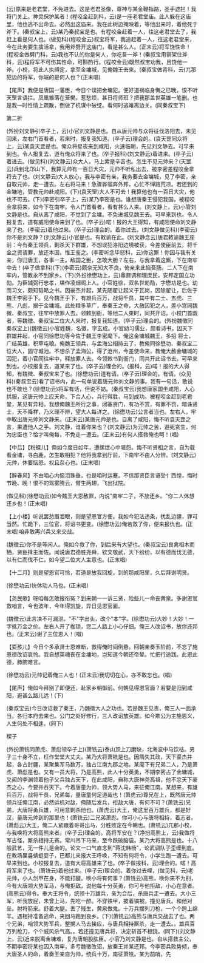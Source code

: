 <!-- { "loadSidebar": true } -->
(云)原来是老君堂，不免进去。这是老君圣像，尊神与某金鞭指路，圣手遮拦！我将门关上。神灵保护某者！(程咬金赶到科，云)是一座老君堂庙。此人躲在这庙里，他也逃不出命去。必然出这庙来。我在此树边掩映着，等他出来时，着他死于斧下。(秦叔宝上，云)某乃秦叔宝是也。有程咬金赶着一人，往这老君堂去了，我赶上看是何人也。(做见科)(程咬金云)叔宝将军，我追赶着一人，往这老君堂来，今在此务要生擒活拿，我用斧劈开这庙门，看是甚么人。(正末云)将军饶性命！(程咬金做劈门科，云)我也不认的你是何人，你吃吾一斧！(秦叔宝用锏架住斧科，云)程将军不可伤其性命，可斟酌行。(程咬金云)既然叔宝劝我，且饶他一斧。小校，将此人执缚定，拿至金墉城，见俺魏王去来。(秦叔宝做背科，云)兀那犯边的将军，你端的是何人也？(正末唱)

【尾声】我便是唐国一藩臣，今日个误把金墉犯。便好道祸临身悔之已晚，恨不听天罡言语拦。凤凰雏落在笼樊。惹愁烦，甚日将师班？把我那盖世英雄一笔删。也是我一时性情上疏散，倒做了机谋中破绽。看何时逃难离边关。(同秦叔宝下)


第二折

(外扮刘文静引卒子上，云)小官刘文静是也。自从唐元帅与众将征伐洛阳去，未见回来，左右门首看者，若来时，报复我知道。(卒子云)理会的。(袁天罡同众将上，云)某袁天罡是也。俺众将星夜来到咸阳，火速临朝，先见刘文静去。可早来到也。令人报复去，道有俺众将来了也。(卒子报科)(刘文静云)着进来。(卒子云)着进去。(做见科)(刘文静云)众大人，马上索是辛苦也。怎生不见元帅来？(天罡云)兵到北邙山下，我算元帅有一百日大灾，元帅不听私出去，被李密差程咬金拿将去了也。(刘文静云)大人放心，我与李密有亲，我务要去金墉城，见了李密，亲自取元帅，走一遭去。左右将马来！急骤骅骝奔外邦，心忙不惮路荒凉。若还到的金墉地，管教元帅赴咸阳。(下)(袁天罡)大人不可去！我算他也有一百日大灾，他也不可去。(下)(李密引卒子上，云)某乃李密是也。谁想唐秦王侵犯我国，被程咬金拿将来，如今下在南牢。令人门首看者，看有甚么人来。(刘文静上，云)小管刘文静是也。自从离了咸阳，不觉到了金墉。不免进城见魏王去。可早来到也。令人报复去，道有威阳使命来到了也。(卒子云)喏！报的大王得知，有咸阳使命刘文静来了也。(李密云)着他过来。(卒子云)理会的。着你过去。(刘文静做见科)(李密云)你不是刘文静？(刘文静云)小官是也。有敕谕在此。(刘文静念云)唐君敕谕魏王座前：今有秦王领兵，剿杀天下群雄，不想误犯洛阳边境被获，今差使臣前去，将千金之资请罪，放还本国，惟王鉴之。(李密听念毕怒科，云)你这厮！你因与我有关亲，你归唐王，各事一主。敌国之臣，怎敢大胆？左右，与我拿着这厮，下在南牢中去！(卒子做拿科)(下)(李密云)颇奈无知大不良，倚亲来此恼吾肠。二人下在南牢内，管教永不到家乡。(下)(外扮徐懋功上，云)鼎鼐调和理庶民，安邦定国立功勋。为臣辅弼行忠孝，堪作凌烟阁上人。小官姓徐，双名世勅勣，字懋功是也。幼而习文，颇知韬略之书。因豪杰并起，某先随翟让起义于瓦岗，因除翟让，后佐于魏王李密手下。见今魏王手下，有雄兵百万，战将千员，其中有二士、五虎、三熊、八彪，据于金墉城。此处粮多草广，奉秦王之命，大赦囚犯之人，差小宫同魏微、秦叔宝，往牢中放罪人去。领敕到衙，等他二人束时，同共开诏。小校门首觑者，等魏徵、秦叔宝二位大人来时，报复我知道。(卒子云)理会的。(外扮魏徵同秦叔宝上)(魏徵云)小官姓魏，名徵，字玄成。小官幼习儒业，颇看诗书。因天下群雄并起，小官同徐懋功等今佐于魏王李密麾下。俺这金墉城魏王，多招
将士，广结英雄，积草屯粮。俺魏王领兵，与孟海公相持去了，教俺同徐懋功、秦叔宝二位大人，固守城池。不想杀了孟海公，得了沧州，今差使命来，教俺大赦金墉城的囚犯，着小官同往牢中，释放罪人去。今领敕书到衙门，同共开此诏书去。可早来到也。小校报复去，道某来了也。(卒子云)理会的。(报科，云)喏！报的大人得知，有魏徵、秦叔宝来了也。(徐懋功云)道有请。(卒子云)理会的。有请。(众见科)(秦叔宝云)看了诏书内，此一句单说着唐元帅刘文静的事。我有一句话，敢说也不敢也？(徐懋功云)将军有话，但说不妨。(秦叔宝云)我想唐家国坐咸阳，人心拱服，这唐元帅上应天命，下合人心，兵行得胜，马到成功。被程咬金赶到老君堂，某见有异相，我想俺魏王所行之事，闭塞贤门，有功不赏，有罪不罚，暗诛贤士，天不降祥，乃义理不辨，望大人每详之。(徐懋功云)公言者当也。左右人，牢中取出唐元帅刘文静来。(正末云)某唐元帅是也。自离了咸阳，悔不听袁天罡之言，果遭他人之手。刘文静，谁着你来也？(刘文静云)为元帅之苦，避死贪生，何为忠臣也？恰才叫俺每，不免走一遭去。(正末云)有何人搭救俺也呵！(唱)

【中吕】【粉蝶儿】俺如今度日如年，遭缧绁心中嗟怨。悔不听贤相之言，自为载看金墉，寻白鹿，怎生敢相犯？他将我拿到厅前，下南牢不由人分辨。(刘文静云)元帅，休要恼怒，权且奈心也。(正末唱)

【醉春风】不由咱心内恼泪珠垂，也是咱时运蹇。不信那贤臣言语受忄西惶，悔时节晚、晚！恨不的驾雾腾云，臂生两翅，飞出狱院。

(做见科)(徐懋功云)如今魏王大恩赦罪，内说"南牢二子，不放还乡。"你二人休想还乡也！(正末唱)

【上小楼】听说罢愁眉泪眼，则是望恩官方便。我如今犯法违条，扰乱边疆，罪可当然。忙跪下，三位官，将诏书更变。(徐懋功云)俺若救了你，便来报仇也。(正末唱)咱非敢再兴兵又来交战。

(魏徵云)你不是等闲人。俺如今救了你，到后来有大望也。(秦叔宝云)良禽相木而栖，贤臣择主而佐。闻说唐君德胜尧舜，钦文敬武，天下纷纷，以有德而伐无德，以有仁而伐不仁，如今望二位大人主意也。(正末唱)

【十二月】则是望恩官可怜，若道是放我回旋，到的那咸阳里，久后拜谢明贤。

(徐懋功云)快休动人马也。(正末唱)

【尧民歌】呀咱每怎敢报衔冤？到来朝一一诉三贤，险些儿一命丧黄泉。多谢恩官救咱言，今也波年，今年得凯旋，异日见恩官面。

(魏徵云)此言决不可漏泄。"不"字出头，改个"本"字。(徐懋功云)大妙！大妙！一字抵万金之价。左右人开了枷锁，您二人路上小心仔细。俺三人改诏书，放你还邦也。(正末云)谢了三位恩人！(唱)

【耍孩儿】今日个多承贤士恩难断，救得俺时间倒悬。回朝亲奏玉阶前，不忘了施恩德改诏哀怜。我自想英魂丧在金墉地，岂知道今朝还帝辇。忙把行途践。此恩此德，肺腑难言。

(徐懋功云)元帅记着俺三人也！(正末云)我切切在心，亦不敢忘也。(唱)

【尾声】俺如今拜别了即便还，赴家乡朝御前。何朝见得恩官面？若要是归到咸阳，避甚么路儿远！(下)

(秦叔宝云)今日改诏救了秦王，乃魏徵大人之功也。若是魏王见责，俺三人一面承当。各归本府去来也。公门之处好修行，三人改诏放英雄。如今欺公为主施恩义，人生何处不相逢。(同下)

楔子

(外扮萧铣同萧虎、萧彪领卒子上)(萧铣云)泰山顶上刀磨缺，北海波中马饮枯。男子三十身不立，枉作堂堂大丈夫。某乃大将萧铣是也。因隋失其政，天下豪杰并起，各占封疆，某聚集军马数万，独占江南九郡之地。某麾下有兄弟二人，乃是萧虎、萧彪是也。又有一员大将，乃是高熊，此人十分英勇，不期李密占了金墉城，又闻的李渊领着他子父兵独占天下，在此咸阳，自称大唐神尧高祖，他不忿天下豪杰之心，今要并吞天下。今着唐童为帅，领大势人马，来征俺江南。某想来，有雄兵百万，战将千员，兄弟每，量唐童何足道哉也！(萧虎云)尊兄在上，既然唐元帅领兵征俺江南，必然运机对敌，俺随后发兵，拒敌大唐，有何不可？(萧铣云)兄弟，大唐将勇兵雄，可用意剿杀他也。(萧虎云)大王，俺这里百万雄兵，都是好汉，量唐元帅到的那里也！(萧铣云)二兄弟萧彪，你可小心与唐将相持，着志者。(萧彪云)大王，俺二人紧跟着哥哥出马，分胜败定在今朝也。(萧铣云)兀那小校，与我唤将大将高熊来者。(卒子云)理会的。高将军安在？(净扮高熊上，云)我做将军古怪，厮杀相持无赛。常川吊下马来，至今跌破脑袋。某乃大将高熊是也。十八般武艺，无一件儿是会的。论文一口气直念到"蒋沈韩杨"，论武调队子歪缠到底。在教场里竖蜻蜓耍子，巴都儿来报大王呼唤，不知有何将令，小学生跑一遭去。可早来到也。小校报复去，道有大将高雄来了也。(卒子做报科，云)理会的。喏！高将军来了也。(萧铣云)着他过来。(卒子云)理会的。着你过去哩，(做见科，云)老元帅，小人剑甲在身，不能打腿。唤小将有何事？(萧铣云)高熊，唤你来不为别，今有大唐领大势军马，与俺拒敌，说他每十分英勇，你可与他拒敌，小心在意者。(高熊云)得令。奉大王将令，统领十万雄兵，亲为合后，杀唐兵走一遭去。大小三军，听我放屁，未曾上马，先吃一醉。不穿铁甲，披着镐被。撞见唐兵。和他对垒。射将箭来。舒着大腿。丢了残生，黄泉做鬼。十万兵摆列刀枪，一个个跨上绵羊。遇相持准备逃命，夹回马跑到良乡。(下)(萧铣云)高熊与唐兵交战去了也。两个兄弟，咱领大势军兵，整搠人马去接应，与唐兵相持厮杀，走一遭去。。雄兵百万列枪刀，个个威风杀气高。。若还撞见唐兵将，决定斩首不相饶。(同下)(刘文静上，云)近来脱离金墉难，复为唐朝股肱臣。小官乃刘文静是也。自从搭救主公，不期李密将某也囚入南牢，多亏魏徵改诏，放秦王并某还邦。今李密兵败势倾，奉大唐圣人的命，着奏王亲自为帅，统兵十万，南征萧铣。某为前哨，先
